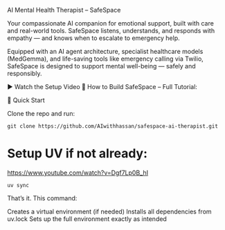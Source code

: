 AI Mental Health Therapist – SafeSpace

Your compassionate AI companion for emotional support, built with care and real-world tools. SafeSpace listens, understands, and responds with empathy — and knows when to escalate to emergency help.

Equipped with an AI agent architecture, specialist healthcare models (MedGemma), and life-saving tools like emergency calling via Twilio, SafeSpace is designed to support mental well-being — safely and responsibly.

▶️ Watch the Setup Video 🎥 How to Build SafeSpace – Full Tutorial: 

🚀 Quick Start

Clone the repo and run:
```
git clone https://github.com/AIwithhassan/safespace-ai-therapist.git
```

# Setup UV if not already: 

https://www.youtube.com/watch?v=Dgf7Lp0B_hI

```
uv sync
```


That’s it. This command:

Creates a virtual environment (if needed)
Installs all dependencies from uv.lock
Sets up the full environment exactly as intended
